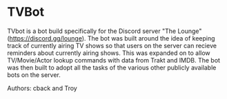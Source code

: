 # TVBot

TVbot is a bot build specifically for the Discord server "The Lounge" (https://discord.gg/lounge). The bot was built around the idea of keeping track of currently airing TV shows so that users on the server can recieve reminders about currently airing shows. This was expanded on to allow TV/Movie/Actor lookup commands with data from Trakt and IMDB. The bot was then built to adopt all the tasks of the various other publicly available bots on the server. 

Authors: cback and Troy

